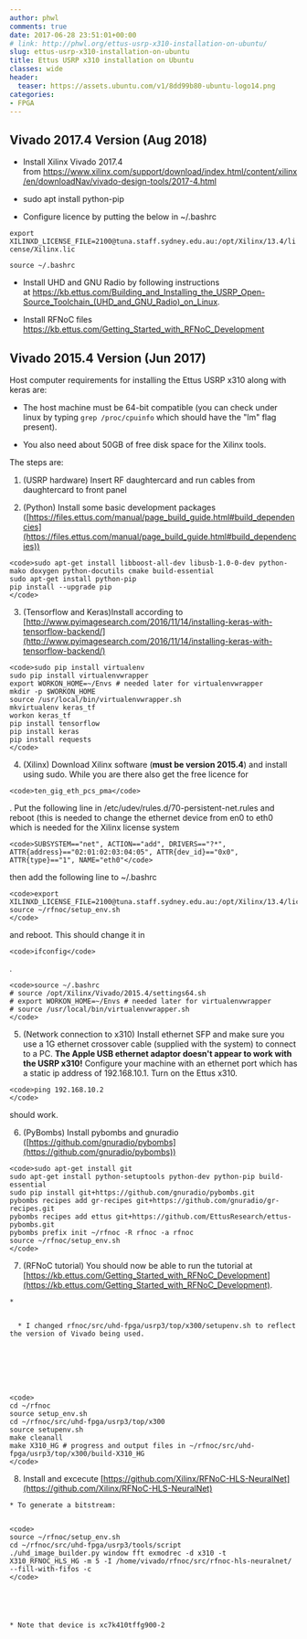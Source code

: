 ```yaml
---
author: phwl
comments: true
date: 2017-06-28 23:51:01+00:00
# link: http://phwl.org/ettus-usrp-x310-installation-on-ubuntu/
slug: ettus-usrp-x310-installation-on-ubuntu
title: Ettus USRP x310 installation on Ubuntu
classes: wide
header:
  teaser: https://assets.ubuntu.com/v1/8dd99b80-ubuntu-logo14.png
categories:
- FPGA
---
```


## Vivado 2017.4 Version (Aug 2018)






  * Install Xilinx Vivado 2017.4 from https://www.xilinx.com/support/download/index.html/content/xilinx/en/downloadNav/vivado-design-tools/2017-4.html


  * sudo apt install python-pip


  * Configure licence by putting the below in ~/.bashrc


`export XILINXD_LICENSE_FILE=2100@tuna.staff.sydney.edu.au:/opt/Xilinx/13.4/license/Xilinx.lic`

`source ~/.bashrc`




  * Install UHD and GNU Radio by following instructions at https://kb.ettus.com/Building_and_Installing_the_USRP_Open-Source_Toolchain_(UHD_and_GNU_Radio)_on_Linux.


  * Install RFNoC files https://kb.ettus.com/Getting_Started_with_RFNoC_Development




## Vivado 2015.4 Version (Jun 2017)


Host computer requirements for installing the Ettus USRP x310 along with keras are:




  * The host machine must be 64-bit compatible (you can check under linux by typing `grep /proc/cpuinfo` which should have the "lm" flag present).


  * You also need about 50GB of free disk space for the Xilinx tools.


The steps are:
<!-- more -->


  1. (USRP hardware) Insert RF daughtercard and run cables from daughtercard to front panel


  2. (Python) Install some basic development packages ([https://files.ettus.com/manual/page_build_guide.html#build_dependencies](https://files.ettus.com/manual/page_build_guide.html#build_dependencies))


    <code>sudo apt-get install libboost-all-dev libusb-1.0-0-dev python-mako doxygen python-docutils cmake build-essential
    sudo apt-get install python-pip
    pip install --upgrade pip
    </code>





  3. (Tensorflow and Keras)Install according to [http://www.pyimagesearch.com/2016/11/14/installing-keras-with-tensorflow-backend/](http://www.pyimagesearch.com/2016/11/14/installing-keras-with-tensorflow-backend/)


    <code>sudo pip install virtualenv
    sudo pip install virtualenvwrapper
    export WORKON_HOME=~/Envs # needed later for virtualenvwrapper
    mkdir -p $WORKON_HOME
    source /usr/local/bin/virtualenvwrapper.sh
    mkvirtualenv keras_tf
    workon keras_tf
    pip install tensorflow
    pip install keras
    pip install requests
    </code>





  4. (Xilinx) Download Xilinx software (**must be version 2015.4**) and install using sudo. While you are there also get the free licence for


    <code>ten_gig_eth_pcs_pma</code>


. Put the following line in /etc/udev/rules.d/70-persistent-net.rules and reboot (this is needed to change the ethernet device from en0 to eth0 which is needed for the Xilinx license system


    <code>SUBSYSTEM=="net", ACTION=="add", DRIVERS=="?*", ATTR{address}=="02:01:02:03:04:05", ATTR{dev_id}=="0x0", ATTR{type}=="1", NAME="eth0"</code>


then add the following line to ~/.bashrc


    <code>export XILINXD_LICENSE_FILE=2100@tuna.staff.sydney.edu.au:/opt/Xilinx/13.4/license/Xilinx.lic
    source ~/rfnoc/setup_env.sh
    </code>


and reboot. This should change it in


    <code>ifconfig</code>


.


    <code>source ~/.bashrc
    # source /opt/Xilinx/Vivado/2015.4/settings64.sh
    # export WORKON_HOME=~/Envs # needed later for virtualenvwrapper
    # source /usr/local/bin/virtualenvwrapper.sh
    </code>





  5. (Network connection to x310) Install ethernet SFP and make sure you use a 1G ethernet crossover cable (supplied with the system) to connect to a PC. **The Apple USB ethernet adaptor doesn't appear to work with the USRP x310!** Configure your machine with an ethernet port which has a static ip address of 192.168.10.1. Turn on the Ettus x310.


    <code>ping 192.168.10.2
    </code>


should work.


  6. (PyBombs) Install pybombs and gnuradio ([https://github.com/gnuradio/pybombs](https://github.com/gnuradio/pybombs))


    <code>sudo apt-get install git
    sudo apt-get install python-setuptools python-dev python-pip build-essential
    sudo pip install git+https://github.com/gnuradio/pybombs.git
    pybombs recipes add gr-recipes git+https://github.com/gnuradio/gr-recipes.git
    pybombs recipes add ettus git+https://github.com/EttusResearch/ettus-pybombs.git
    pybombs prefix init ~/rfnoc -R rfnoc -a rfnoc
    source ~/rfnoc/setup_env.sh
    </code>





  7. (RFNoC tutorial) You should now be able to run the tutorial at [https://kb.ettus.com/Getting_Started_with_RFNoC_Development](https://kb.ettus.com/Getting_Started_with_RFNoC_Development).


    *


      * I changed rfnoc/src/uhd-fpga/usrp3/top/x300/setupenv.sh to reflect the version of Vivado being used.







    <code>
    cd ~/rfnoc
    source setup_env.sh
    cd ~/rfnoc/src/uhd-fpga/usrp3/top/x300
    source setupenv.sh
    make cleanall
    make X310_HG # progress and output files in ~/rfnoc/src/uhd-fpga/usrp3/top/x300/build-X310_HG
    </code>





  8. Install and excecute [https://github.com/Xilinx/RFNoC-HLS-NeuralNet](https://github.com/Xilinx/RFNoC-HLS-NeuralNet)


    * To generate a bitstream:


    <code>
    source ~/rfnoc/setup_env.sh
    cd ~/rfnoc/src/uhd-fpga/usrp3/tools/script
    ./uhd_image_builder.py window fft exmodrec -d x310 -t X310_RFNOC_HLS_HG -m 5 -I /home/vivado/rfnoc/src/rfnoc-hls-neuralnet/ --fill-with-fifos -c
    </code>





    * Note that device is xc7k410tffg900-2





